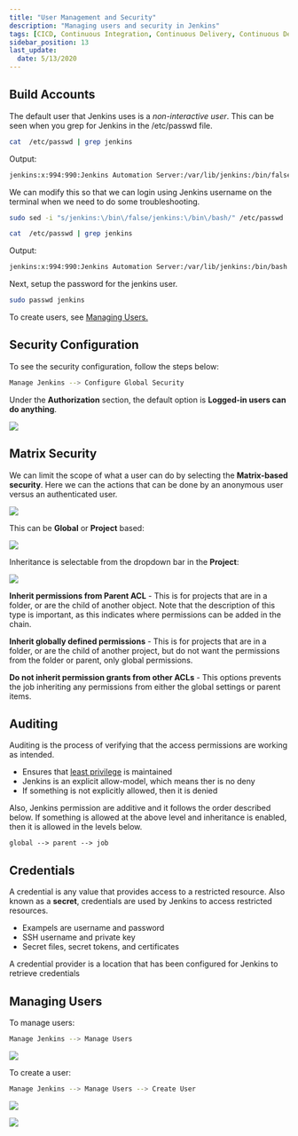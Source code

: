 ```yaml
---
title: "User Management and Security"
description: "Managing users and security in Jenkins"
tags: [CICD, Continuous Integration, Continuous Delivery, Continuous Deployment, Jenkins]
sidebar_position: 13
last_update:
  date: 5/13/2020
---
```



## Build Accounts 

The default user that Jenkins uses is a *non-interactive user*. This can be seen when you grep for Jenkins in the /etc/passwd file.

```bash
cat  /etc/passwd | grep jenkins
```

Output:

```bash 
jenkins:x:994:990:Jenkins Automation Server:/var/lib/jenkins:/bin/false
```

We can modify this so that we can login using Jenkins username on the terminal when we need to do some troubleshooting.

```bash
sudo sed -i "s/jenkins:\/bin\/false/jenkins:\/bin\/bash/" /etc/passwd 
```
```bash
cat  /etc/passwd | grep jenkins
```

Output:

```bash 
jenkins:x:994:990:Jenkins Automation Server:/var/lib/jenkins:/bin/bash 
```

Next, setup the password for the jenkins user.

```bash
sudo passwd jenkins 
```

To create users, see [Managing Users.](#managing-users)


## Security Configuration

To see the security configuration, follow the steps below:

```bash
Manage Jenkins --> Configure Global Security
```

Under the **Authorization** section, the default option is **Logged-in users can do anything**. 


<div class='img-center'>

![](/img/docs/jenusermgt.png)

</div>


## Matrix Security

We can limit the scope of what a user can do by selecting the **Matrix-based security**. Here we can the actions that can be done by an anonymous user versus an authenticated user. 


<div class='img-center'>

![](/img/docs/jenusermgt2.png)

</div>


This can be **Global** or **Project** based:


<div class='img-center'>

![](/img/docs/1026-jenkins-matrix-security.png)

</div>


Inheritance is selectable from the dropdown bar in the **Project**:


<div class='img-center'>

![](/img/docs/1026-jenkins-inheritance-selectable-from-dropdown.png)

</div>


**Inherit permissions from Parent ACL** - This is for projects that are in a folder, or are the child of another object. Note that the description of this type is important, as this indicates where permissions can be added in the chain.


**Inherit globally defined permissions**  - This is for projects that are in a folder, or are the child of another project, but do not want the permissions from the folder or parent, only global permissions.


**Do not inherit permission grants from other ACLs** - This options prevents the job inheriting any permissions from either the global settings or parent items.


## Auditing 

Auditing is the process of verifying that the access permissions are working as intended.

- Ensures that [least privilege](/docs/007-Cybersecurity/026-Identity-and-Access-Management/005-IAM-Concepts.md#principle-of-least-privilege) is maintained
- Jenkins is an explicit allow-model, which means ther is no deny
- If something is not explicitly allowed, then it is denied

Also, Jenkins permission are additive and it follows the order described below. If something is allowed at the above level and inheritance is enabled, then it is allowed in the levels below.

```
global --> parent --> job
```


## Credentials 

A credential is any value that provides access to a restricted resource. Also known as a **secret**, credentials are used by Jenkins to access restricted resources.

- Exampels are username and password
- SSH username and private key 
- Secret files, secret tokens, and certificates 

A credential provider is a location that has been configured for Jenkins to retrieve credentials

## Managing Users 

To manage users:

```bash
Manage Jenkins --> Manage Users 
```


<div class='img-center'>

![](/img/docs/tjenmanageusers.png)

</div>


To create a user:

```bash
Manage Jenkins --> Manage Users --> Create User
```


<div class='img-center'>

![](/img/docs/tjencreateuser.png)

</div>

<div class='img-center'>

![](/img/docs/tjennewuserdone.png)

</div>
